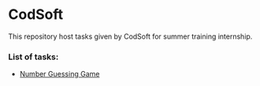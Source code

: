 # CodSoft

This repository host tasks given by CodSoft for summer training internship.

### List of tasks:
- [Number Guessing Game](https://github.com/h4m6urg1r/codsoft/tree/main/Task%201)
